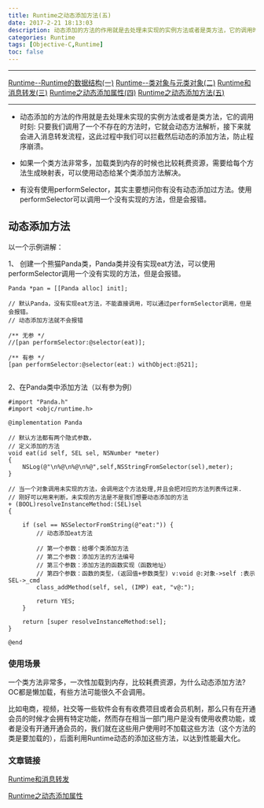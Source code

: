 ```yaml
---
title: Runtime之动态添加方法(五)
date: 2017-2-21 18:13:03
description: 动态添加的方法的作用就是去处理未实现的实例方法或者是类方法，它的调用时刻:只要我们调用了一个不存在的方法时，它就会动态方法解析，接下来就会进入消息转发流程，这此过程中我们可以拦截然后动态的添加方法，防止程序崩溃。
categories: Runtime
tags: [Objective-C,Runtime]
toc: false 
---
```


***
[Runtime--Runtime的数据结构(一)](https://xiaopengmonsters.github.io/2018/05/03/Runtime--Runtime%E7%9A%84%E6%95%B0%E6%8D%AE%E7%BB%93%E6%9E%84/)
[Runtime--类对象与元类对象(二)](https://xiaopengmonsters.github.io/2018/05/13/Runtime--%E7%B1%BB%E5%AF%B9%E8%B1%A1%E4%B8%8E%E5%85%83%E7%B1%BB%E5%AF%B9%E8%B1%A1/)
[Runtime和消息转发(三)](https://xiaopengmonsters.github.io/2017/02/14/Runtime/)
[Runtime之动态添加属性(四)](https://xiaopengmonsters.github.io/2017/02/20/Runtime%E4%B9%8B%E5%8A%A8%E6%80%81%E6%B7%BB%E5%8A%A0%E5%B1%9E%E6%80%A7/)
[Runtime之动态添加方法(五)](https://xiaopengmonsters.github.io/2017/02/21/Runtime%E4%B9%8B%E5%8A%A8%E6%80%81%E6%B7%BB%E5%8A%A0%E6%96%B9%E6%B3%95/)
***

* 动态添加的方法的作用就是去处理未实现的实例方法或者是类方法，它的调用时刻: 只要我们调用了一个不存在的方法时，它就会动态方法解析，接下来就会进入消息转发流程，这此过程中我们可以拦截然后动态的添加方法，防止程序崩溃。

* 如果一个类方法非常多，加载类到内存的时候也比较耗费资源，需要给每个方法生成映射表，可以使用动态给某个类添加方法解决。

* 有没有使用performSelector，其实主要想问你有没有动态添加过方法。使用performSelector可以调用一个没有实现的方法，但是会报错。

## 动态添加方法

以一个示例讲解：

1、 创建一个熊猫Panda类，Panda类并没有实现eat方法，可以使用performSelector调用一个没有实现的方法，但是会报错。

```
Panda *pan = [[Panda alloc] init];
    
// 默认Panda，没有实现eat方法，不能直接调用，可以通过performSelector调用，但是会报错。
// 动态添加方法就不会报错
    
/** 无参 */
//[pan performSelector:@selector(eat)];
    
/** 有参 */
[pan performSelector:@selector(eat:) withObject:@521];
    
```

2、在Panda类中添加方法（以有参为例）

```
#import "Panda.h"
#import <objc/runtime.h>

@implementation Panda

// 默认方法都有两个隐式参数，
// 定义添加的方法
void eat(id self, SEL sel, NSNumber *meter)
{
    NSLog(@"\n%@\n%@\n%@",self,NSStringFromSelector(sel),meter);
}

// 当一个对象调用未实现的方法，会调用这个方法处理,并且会把对应的方法列表传过来.
// 刚好可以用来判断，未实现的方法是不是我们想要动态添加的方法
+ (BOOL)resolveInstanceMethod:(SEL)sel
{
    
    if (sel == NSSelectorFromString(@"eat:")) {
        // 动态添加eat方法
        
        // 第一个参数：给哪个类添加方法
        // 第二个参数：添加方法的方法编号
        // 第三个参数：添加方法的函数实现（函数地址）
        // 第四个参数：函数的类型，(返回值+参数类型) v:void @:对象->self :表示SEL->_cmd
        class_addMethod(self, sel, (IMP) eat, "v@:");
        
        return YES;
    }
    
    return [super resolveInstanceMethod:sel];
}

@end

```

### 使用场景

一个类方法非常多，一次性加载到内存，比较耗费资源，为什么动态添加方法? OC都是懒加载，有些方法可能很久不会调用。

比如电商，视频，社交等一些软件会有有收费项目或者会员机制，那么只有在开通会员的时候才会拥有特定功能，然而存在相当一部门用户是没有使用收费功能，或者是没有开通开通会员的，我们就在这些用户使用时不加载这些方法（这个方法的类是要加载的），后面利用Runtime动态的添加这些方法，以达到性能最大化。

### 文章链接

[Runtime和消息转发](https://xiaopengmonsters.github.io/2017/02/14/Runtime/)

[Runtime之动态添加属性](https://xiaopengmonsters.github.io/2017/02/20/Runtime%E4%B9%8B%E5%8A%A8%E6%80%81%E6%B7%BB%E5%8A%A0%E5%B1%9E%E6%80%A7/)

